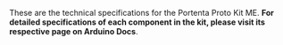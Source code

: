 These are the technical specifications for the Portenta Proto Kit ME. **For detailed specifications of each component in the kit, please visit its respective page on Arduino Docs**.